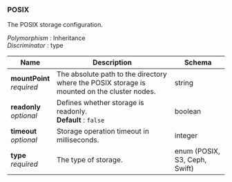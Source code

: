 
<a name="posix"></a>
### POSIX
The POSIX storage configuration.

*Polymorphism* : Inheritance  
*Discriminator* : type


|Name|Description|Schema|
|---|---|---|
|**mountPoint**  <br>*required*|The absolute path to the directory where the POSIX storage is mounted on the cluster nodes.|string|
|**readonly**  <br>*optional*|Defines whether storage is readonly.  <br>**Default** : `false`|boolean|
|**timeout**  <br>*optional*|Storage operation timeout in milliseconds.|integer|
|**type**  <br>*required*|The type of storage.|enum (POSIX, S3, Ceph, Swift)|



